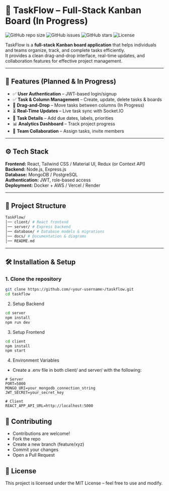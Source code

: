 # 📌 TaskFlow – Full-Stack Kanban Board (In Progress)

![GitHub repo size](https://img.shields.io/github/repo-size/sahitya1903/taskflow)
![GitHub issues](https://img.shields.io/github/issues/sahitya1903/taskflow)
![GitHub stars](https://img.shields.io/github/stars/sahitya1903/taskflow?style=social)
![License](https://img.shields.io/badge/license-MIT-green)

TaskFlow is a **full-stack Kanban board application** that helps individuals and teams organize, track, and complete tasks efficiently.  
It provides a clean drag-and-drop interface, real-time updates, and collaboration features for effective project management.

---

## 🚀 Features (Planned & In Progress)
- ✅ **User Authentication** – JWT-based login/signup  
- ✅ **Task & Column Management** – Create, update, delete tasks & boards  
- 🔄 **Drag-and-Drop** – Move tasks between columns (In Progress)  
- ⏳ **Real-Time Updates** – Live task sync with Socket.IO  
- 📅 **Task Details** – Add due dates, labels, priorities  
- 📊 **Analytics Dashboard** – Track project progress  
- 👥 **Team Collaboration** – Assign tasks, invite members  

---

## ⚙️ Tech Stack
**Frontend:** React, Tailwind CSS / Material UI, Redux (or Context API)  
**Backend:** Node.js, Express.js  
**Database:** MongoDB / PostgreSQL  
**Authentication:** JWT, role-based access  
**Deployment:** Docker + AWS / Vercel / Render  

---

## 📂 Project Structure
```bash
TaskFlow/
│── client/ # React frontend
│── server/ # Express backend
│── database/ # Database models & migrations
│── docs/ # Documentation & diagrams
│── README.md
```

---

## 🛠️ Installation & Setup

### 1. Clone the repository
```bash
git clone https://github.com/<your-username>/taskflow.git
cd taskflow
```

2. Setup Backend
```bash
cd server
npm install
npm run dev
```
3. Setup Frontend
```bash
cd client
npm install
npm start
```
4. Environment Variables

- Create a .env file in both client/ and server/ with the following:

```env
# Server
PORT=5000
MONGO_URI=your_mongodb_connection_string
JWT_SECRET=your_secret_key

# Client
REACT_APP_API_URL=http://localhost:5000
```

## 🤝 Contributing
- Contributions are welcome!
- Fork the repo
- Create a new branch (feature/xyz)
- Commit your changes
- Open a Pull Request

## 📜 License
This project is licensed under the MIT License – feel free to use and modify.

